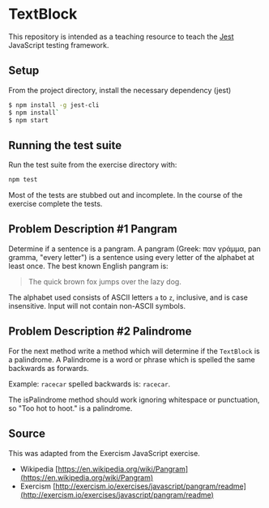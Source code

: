 # TextBlock

This repository is intended as a teaching resource to teach the [Jest](https://facebook.github.io/jest/) JavaScript testing framework.

## Setup

From the project directory, install the necessary dependency (jest)

```bash
$ npm install -g jest-cli
$ npm install`
$ npm start
````

## Running the test suite

Run the test suite from the exercise directory with:

```bash
npm test
```

Most of the tests are stubbed out and incomplete.  In the course of the exercise complete the tests.

## Problem Description #1 Pangram

Determine if a sentence is a pangram. A pangram (Greek: παν γράμμα, pan gramma,
"every letter") is a sentence using every letter of the alphabet at least once.
The best known English pangram is:
> The quick brown fox jumps over the lazy dog.

The alphabet used consists of ASCII letters `a` to `z`, inclusive, and is case
insensitive. Input will not contain non-ASCII symbols.

## Problem Description #2 Palindrome

For the next method write a method which will determine if the `TextBlock` is a palindrome.  A Palindrome is a word or phrase which is spelled the same backwards as forwards.

Example:  `racecar` spelled backwards is:  `racecar`.

The isPalindrome method should work ignoring whitespace or punctuation, so "Too hot to hoot." is a palindrome.

## Source

This was adapted from the Exercism JavaScript exercise.

- Wikipedia [https://en.wikipedia.org/wiki/Pangram](https://en.wikipedia.org/wiki/Pangram)
- Exercism
[http://exercism.io/exercises/javascript/pangram/readme](http://exercism.io/exercises/javascript/pangram/readme)
